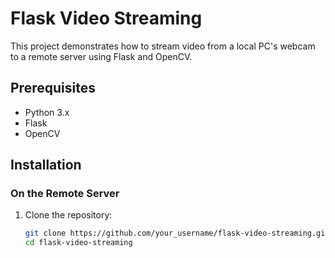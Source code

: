 # Flask Video Streaming

This project demonstrates how to stream video from a local PC's webcam to a remote server using Flask and OpenCV.

## Prerequisites

- Python 3.x
- Flask
- OpenCV

## Installation

### On the Remote Server

1. Clone the repository:
   ```bash
   git clone https://github.com/your_username/flask-video-streaming.git
   cd flask-video-streaming
